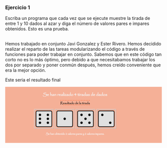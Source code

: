 <h3>Ejercicio 1</h3>
Escriba un programa que cada vez que se ejecute muestre la tirada de entre 1 y 10
dados al azar y diga el número de valores pares e impares obtenidos.
Esto es una prueba.

<br>
<br>
<p>Hemos trabajado en conjunto Javi Gonzalez y Ester Rivero.
Hemos decidido realizar el reparto de las tareas modularizando el código a través de funciones para poder trabajar en conjunto. Sabemos que en este código tan corto no es lo más óptimo, pero debido a que necesitabamos trabajar los dos por separado y poner conmún después, hemos creído conveniente que era la mejor opción. <p>


Este seria el resultado final 

![alt text](<img/Captura de pantalla 2024-10-21 090528.png>)